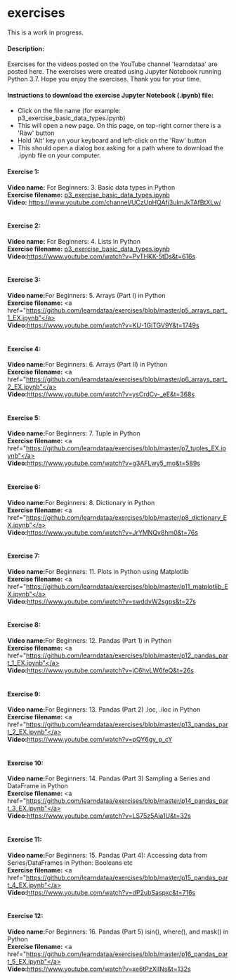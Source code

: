 # exercises
This is a work in progress. <br>

#### Description:
Exercises for the videos posted on the YouTube channel 'learndataa' are posted here. The exercises were created using Jupyter Notebook running Python 3.7. Hope you enjoy the exercises. Thank you for your time.

#### Instructions to download the exercise Jupyter Notebook (.ipynb) file:
* Click on the file name (for example: p3_exercise_basic_data_types.ipynb)
* This will open a new page. On this page, on top-right corner there is a 'Raw' button
* Hold 'Alt' key on your keyboard and left-click on the 'Raw' button
* This should open a dialog box asking for a path where to download the .ipynb file on your computer.

#### Exercise 1:
<b>Video name:</b> For Beginners: 3. Basic data types in Python <br>
<b>Exercise filename:</b> <a href="https://github.com/learndataa/exercises/blob/master/p3_exercise_basic_data_types.ipynb">p3_exercise_basic_data_types.ipynb </a><br>
<b>Video:</b> https://www.youtube.com/channel/UCzUpHQAfj3ulmJkTAfBtXLw/ <br><br>


#### Exercise 2:
<b>Video name:</b> For Beginners: 4. Lists in Python <br>
<b>Exercise filename:</b> <a href="https://github.com/learndataa/exercises/blob/master/p4_lists_EX.ipynb">p3_exercise_basic_data_types.ipynb </a><br>
<b>Video:</b>https://www.youtube.com/watch?v=PyTHKK-5tDs&t=616s<br><br>


#### Exercise 3:
<b>Video name:</b>For Beginners: 5. Arrays (Part I) in Python<br>
<b>Exercise filename:</b> <a href="https://github.com/learndataa/exercises/blob/master/p5_arrays_part_1_EX.ipynb"</a><br>
<b>Video:</b>https://www.youtube.com/watch?v=KU-1GiTGV9Y&t=1749s<br><br>


#### Exercise 4:
<b>Video name:</b>For Beginners: 6. Arrays (Part II) in Python<br>
<b>Exercise filename:</b> <a href="https://github.com/learndataa/exercises/blob/master/p6_arrays_part_2_EX.ipynb"</a><br>
<b>Video:</b>https://www.youtube.com/watch?v=ysCrdCv-_eE&t=368s<br><br>


#### Exercise 5:
<b>Video name:</b>For Beginners: 7. Tuple in Python<br>
<b>Exercise filename:</b> <a href="https://github.com/learndataa/exercises/blob/master/p7_tuples_EX.ipynb"</a><br>
<b>Video:</b>https://www.youtube.com/watch?v=g3AFLwy5_mo&t=589s<br><br>

#### Exercise 6:
<b>Video name:</b>For Beginners: 8. Dictionary in Python<br>
<b>Exercise filename:</b> <a href="https://github.com/learndataa/exercises/blob/master/p8_dictionary_EX.ipynb"</a><br>
<b>Video:</b>https://www.youtube.com/watch?v=JrYMNQv8hm0&t=76s<br><br>


#### Exercise 7:
<b>Video name:</b>For Beginners: 11. Plots in Python using Matplotlib<br>
<b>Exercise filename:</b> <a href="https://github.com/learndataa/exercises/blob/master/p11_matplotlib_EX.ipynb"</a><br>
<b>Video:</b>https://www.youtube.com/watch?v=swddvW2sgps&t=27s<br><br>



#### Exercise 8:
<b>Video name:</b>For Beginners: 12. Pandas (Part 1) in Python<br>
<b>Exercise filename:</b> <a href="https://github.com/learndataa/exercises/blob/master/p12_pandas_part_1_EX.ipynb"</a><br>
<b>Video:</b>https://www.youtube.com/watch?v=jC6hvLW6feQ&t=26s<br><br>



#### Exercise 9:
<b>Video name:</b>For Beginners: 13. Pandas (Part 2) .loc, .iloc in Python<br>
<b>Exercise filename:</b> <a href="https://github.com/learndataa/exercises/blob/master/p13_pandas_part_2_EX.ipynb"</a><br>
<b>Video:</b>https://www.youtube.com/watch?v=pQY6gy_p_cY<br><br>


#### Exercise 10:
<b>Video name:</b>For Beginners: 14. Pandas (Part 3) Sampling a Series and DataFrame in Python<br>
<b>Exercise filename:</b> <a href="https://github.com/learndataa/exercises/blob/master/p14_pandas_part_3_EX.ipynb"</a><br>
<b>Video:</b>https://www.youtube.com/watch?v=LS75z5Aia1U&t=32s<br><br>


#### Exercise 11:
<b>Video name:</b>For Beginners: 15. Pandas (Part 4): Accessing data from Series/DataFrames in Python: Booleans etc<br>
<b>Exercise filename:</b> <a href="https://github.com/learndataa/exercises/blob/master/p15_pandas_part_4_EX.ipynb"</a><br>
<b>Video:</b>https://www.youtube.com/watch?v=dP2ubSaspxc&t=716s<br><br>


#### Exercise 12:
<b>Video name:</b>For Beginners: 16. Pandas (Part 5) isin(), where(), and mask() in Python<br>
<b>Exercise filename:</b> <a href="https://github.com/learndataa/exercises/blob/master/p16_pandas_part_5_EX.ipynb"</a><br>
<b>Video:</b>https://www.youtube.com/watch?v=xe6tPzXlINs&t=132s<br><br>

